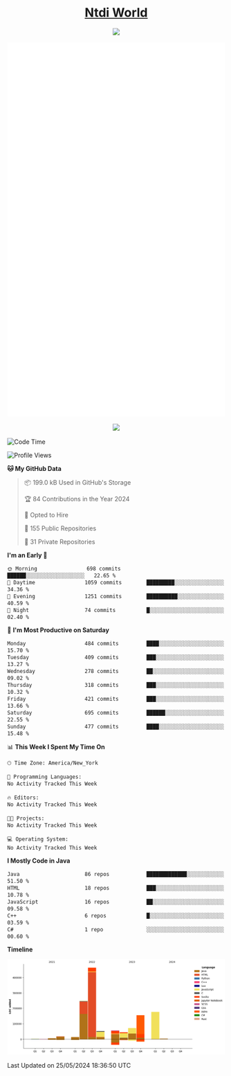 <h1 align="center"><a href="https://www.ntdi.world">Ntdi World</a></h1>
<p align="center">
  <a href="https://github.com/n-tdi"><img src="https://readme-typing-svg.herokuapp.com?lines=FullStack+Developer;Web+Developer;Open-Source+Enthusiast;Java+Developer;Spigot-API%20Developer;&center=true&width=500&height=50"></a>
</p>

<div align="center">
  <img src="/github-metrics.svg"></img>
  
  <img src="https://komarev.com/ghpvc/?username=n-tdi&color=green"></img>
</div>

<!-- May use later.. idk -->
<!-- <a href="http://www.github.com/n-tdi"><img src="https://github-readme-stats.vercel.app/api?username=n-tdi&show_icons=true&hide=&count_private=true&title_color=0891b2&text_color=ffffff&icon_color=0891b2&bg_color=1c1917&hide_border=true&show_icons=true" alt="n-tdi's GitHub stats" /></a> -->

<!--START_SECTION:waka-->
![Code Time](http://img.shields.io/badge/Code%20Time-324%20hrs%2046%20mins-blue)

![Profile Views](http://img.shields.io/badge/Profile%20Views-0-blue)

**🐱 My GitHub Data** 

> 📦 199.0 kB Used in GitHub's Storage 
 > 
> 🏆 84 Contributions in the Year 2024
 > 
> 💼 Opted to Hire
 > 
> 📜 155 Public Repositories 
 > 
> 🔑 31 Private Repositories 
 > 
**I'm an Early 🐤** 

```text
🌞 Morning                698 commits         ██████░░░░░░░░░░░░░░░░░░░   22.65 % 
🌆 Daytime                1059 commits        █████████░░░░░░░░░░░░░░░░   34.36 % 
🌃 Evening                1251 commits        ██████████░░░░░░░░░░░░░░░   40.59 % 
🌙 Night                  74 commits          █░░░░░░░░░░░░░░░░░░░░░░░░   02.40 % 
```
📅 **I'm Most Productive on Saturday** 

```text
Monday                   484 commits         ████░░░░░░░░░░░░░░░░░░░░░   15.70 % 
Tuesday                  409 commits         ███░░░░░░░░░░░░░░░░░░░░░░   13.27 % 
Wednesday                278 commits         ██░░░░░░░░░░░░░░░░░░░░░░░   09.02 % 
Thursday                 318 commits         ███░░░░░░░░░░░░░░░░░░░░░░   10.32 % 
Friday                   421 commits         ███░░░░░░░░░░░░░░░░░░░░░░   13.66 % 
Saturday                 695 commits         ██████░░░░░░░░░░░░░░░░░░░   22.55 % 
Sunday                   477 commits         ████░░░░░░░░░░░░░░░░░░░░░   15.48 % 
```


📊 **This Week I Spent My Time On** 

```text
🕑︎ Time Zone: America/New_York

💬 Programming Languages: 
No Activity Tracked This Week

🔥 Editors: 
No Activity Tracked This Week

🐱‍💻 Projects: 
No Activity Tracked This Week

💻 Operating System: 
No Activity Tracked This Week
```

**I Mostly Code in Java** 

```text
Java                     86 repos            █████████████░░░░░░░░░░░░   51.50 % 
HTML                     18 repos            ███░░░░░░░░░░░░░░░░░░░░░░   10.78 % 
JavaScript               16 repos            ██░░░░░░░░░░░░░░░░░░░░░░░   09.58 % 
C++                      6 repos             █░░░░░░░░░░░░░░░░░░░░░░░░   03.59 % 
C#                       1 repo              ░░░░░░░░░░░░░░░░░░░░░░░░░   00.60 % 
```



**Timeline**

![Lines of Code chart](https://raw.githubusercontent.com/n-tdi/n-tdi/main/assets/bar_graph.png)


 Last Updated on 25/05/2024 18:36:50 UTC
<!--END_SECTION:waka-->
